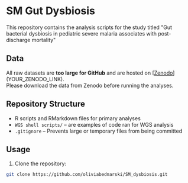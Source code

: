 # SM Gut Dysbiosis

This repository contains the analysis scripts for the study titled "Gut bacterial dysbiosis in pediatric severe malaria associates with post-discharge mortality"

## Data

All raw datasets are **too large for GitHub** and are hosted on [[Zenodo](https://doi.org/10.5281/zenodo.17117942)](YOUR_ZENODO_LINK).  
Please download the data from Zenodo before running the analyses.

## Repository Structure

-  R scripts and RMarkdown files for primary analyses  
- `WGS shell scripts/` – are examples of code ran for WGS analysis 
- `.gitignore` – Prevents large or temporary files from being committed  

## Usage

1. Clone the repository:

```bash
git clone https://github.com/oliviabednarski/SM_dysbiosis.git
